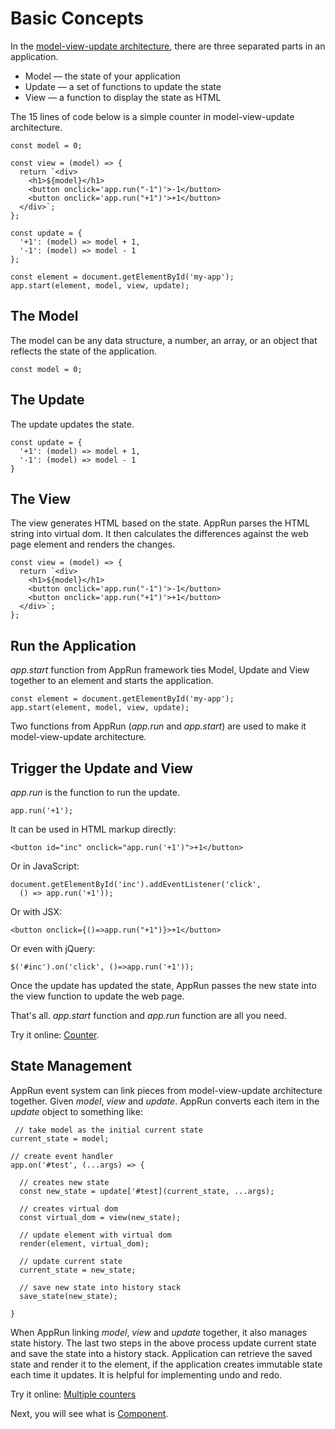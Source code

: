 # Basic Concepts

In the [model-view-update architecture](https://guide.elm-lang.org/architecture/), there are three separated parts in an application.

* Model — the state of your application
* Update — a set of functions to update the state
* View — a function to display the state as HTML

The 15 lines of code below is a simple counter in model-view-update architecture.

```
const model = 0;

const view = (model) => {
  return `<div>
    <h1>${model}</h1>
    <button onclick='app.run("-1")'>-1</button>
    <button onclick='app.run("+1")'>+1</button>
  </div>`;
};

const update = {
  '+1': (model) => model + 1,
  '-1': (model) => model - 1
};

const element = document.getElementById('my-app');
app.start(element, model, view, update);
```

## The Model

The model can be any data structure, a number, an array, or an object that reflects the state of the application.
```
const model = 0;
```

## The Update

The update updates the state.
```
const update = {
  '+1': (model) => model + 1,
  '-1': (model) => model - 1
}
```

## The View

The view generates HTML based on the state. AppRun parses the HTML string into virtual dom. It then calculates the differences against the web page element and renders the changes.

```
const view = (model) => {
  return `<div>
    <h1>${model}</h1>
    <button onclick='app.run("-1")'>-1</button>
    <button onclick='app.run("+1")'>+1</button>
  </div>`;
};
```

## Run the Application

_app.start_ function from AppRun framework ties Model, Update and View together to an element and starts the application.
```
const element = document.getElementById('my-app');
app.start(element, model, view, update);
```

Two functions from AppRun (_app.run_ and _app.start_) are used to make it model-view-update architecture.


## Trigger the Update and View

_app.run_ is the function to run the update.
```
app.run('+1');
```
It can be used in HTML markup directly:
```
<button id="inc" onclick="app.run('+1')">+1</button>
```
Or in JavaScript:
```
document.getElementById('inc').addEventListener('click',
  () => app.run('+1'));
```
Or with JSX:
```
<button onclick={()=>app.run("+1")}>+1</button>
```
Or even with jQuery:
```
$('#inc').on('click', ()=>app.run('+1'));
```

Once the update has updated the state, AppRun passes the new state into the view function to update the web page.

That's all. _app.start_ function and _app.run_ function are all you need.

Try it online: [Counter](https://jsfiddle.net/ap1kgyeb/2).


## State Management

AppRun event system can link pieces from model-view-update architecture together.
Given  _model_, _view_ and _update_. AppRun converts each item in the _update_ object to something like:

```
 // take model as the initial current state
current_state = model;

// create event handler
app.on('#test', (...args) => {

  // creates new state
  const new_state = update['#test](current_state, ...args);

  // creates virtual dom
  const virtual_dom = view(new_state);

  // update element with virtual dom
  render(element, virtual_dom);

  // update current state
  current_state = new_state;

  // save new state into history stack
  save_state(new_state);
  
}
```
When AppRun linking  _model_, _view_ and _update_ together, it also manages state history.
The last two steps in the above process update current state and save the state into 
a history stack.  Application can retrieve the saved state and render it to
the element, if the application creates immutable state each time it updates. 
It is helpful for implementing undo and redo.

Try it online: [Multiple counters](https://jsfiddle.net/ap1kgyeb/3/)

Next, you will see what is [Component](component.md).


